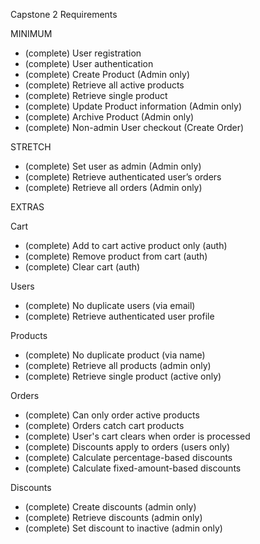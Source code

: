 Capstone 2 Requirements

MINIMUM

- (complete) User registration 
- (complete) User authentication
- (complete) Create Product (Admin only)
- (complete) Retrieve all active products
- (complete) Retrieve single product
- (complete) Update Product information (Admin only)
- (complete) Archive Product (Admin only)
- (complete) Non-admin User checkout (Create Order)


STRETCH

- (complete) Set user as admin (Admin only)
- (complete) Retrieve authenticated user’s orders
- (complete) Retrieve all orders (Admin only)


EXTRAS

Cart
  - (complete) Add to cart active product only (auth)
  - (complete) Remove product from cart (auth)
  - (complete) Clear cart (auth)

Users
  - (complete) No duplicate users (via email)
  - (complete) Retrieve authenticated user profile

Products 
  - (complete) No duplicate product (via name)
  - (complete) Retrieve all products (admin only)
  - (complete) Retrieve single product (active only)

Orders
  - (complete) Can only order active products
  - (complete) Orders catch cart products
  - (complete) User's cart clears when order is processed
  - (complete) Discounts apply to orders (users only)
  - (complete) Calculate percentage-based discounts
  - (complete) Calculate fixed-amount-based discounts

Discounts
  - (complete) Create discounts (admin only)
  - (complete) Retrieve discounts (admin only)
  - (complete) Set discount to inactive (admin only)
